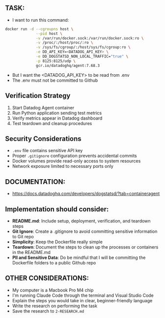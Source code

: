 ## TASK:
- I want to run this command:
```bash
docker run -d --cgroupns host \
              --pid host \
              -v /var/run/docker.sock:/var/run/docker.sock:ro \
              -v /proc/:/host/proc/:ro \
              -v /sys/fs/cgroup/:/host/sys/fs/cgroup:ro \
              -e DD_API_KEY=<DATADOG_API_KEY> \
              -e DD_DOGSTATSD_NON_LOCAL_TRAFFIC="true" \
              -p 8125:8125/udp \
              gcr.io/datadoghq/agent:7.68.3
```
- But I want the <DATADOG_API_KEY> to be read from .env
- The .env must not be committed to Github

## Verification Strategy
1. Start Datadog Agent container
2. Run Python application sending test metrics
3. Verify metrics appear in Datadog dashboard
4. Test teardown and cleanup procedures

## Security Considerations
- `.env` file contains sensitive API key
- Proper `.gitignore` configuration prevents accidental commits
- Docker volumes provide read-only access to system resources
- Network exposure limited to necessary ports only

<!-- ## EXAMPLES:
- [List any example files in the examples folders and explain how they should be used if any] -->

## DOCUMENTATION:
- https://docs.datadoghq.com/developers/dogstatsd/?tab=containeragent

## Implementation should consider:
- **README.md**: Include setup, deployment, verification, and teardown steps
- **Git Ignore**: Create a .gitignore to avoid committing sensitive information to Git repo
- **Simplicity**: Keep the Dockerfile really simple
- **Teardown**: Document the steps to clean up the processes or containers in the README.md
- **PII and Sensitive Data**: Do be mindful that I will be committing the Dockerfile folders to a public Github repo

## OTHER CONSIDERATIONS:
- My computer is a Macbook Pro M4 chip
- I'm running Claude Code through the terminal and Visual Studio Code
- Explain the steps you would take in clear, beginner-friendly language
- Write the research on performing the task
- Save the research to `2-RESEARCH.md`



